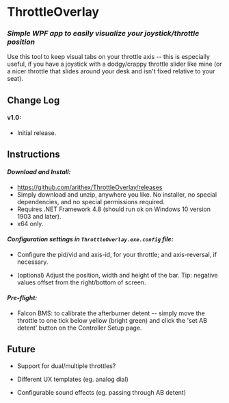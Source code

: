 # ThrottleOverlay #

### *Simple WPF app to easily visualize your joystick/throttle position* ###

Use this tool to keep visual tabs on your throttle axis -- this is especially useful, if you have a joystick with a dodgy/crappy throttle slider like mine (or a nicer throttle that slides around your desk and isn't fixed relative to your seat).

## Change Log ##

#### v1.0:

- Initial release.

## Instructions ##

#### *Download and Install:*

- https://github.com/arithex/ThrottleOverlay/releases 
- Simply download and unzip, anywhere you like.  No installer, no special dependencies, and no special permissions required.
- Requires .NET Framework 4.8 (should run ok on Windows 10 version 1903 and later).
- x64 only.

#### *Configuration settings in `ThrottleOverlay.exe.config` file:*

- Configure the pid/vid and axis-id, for your throttle; and axis-reversal, if necessary.

- (optional) Adjust the position, width and height of the bar. Tip: negative values offset from the right/bottom of screen.

#### *Pre-flight:*

- Falcon BMS: to calibrate the afterburner detent -- simply move the throttle to one tick below yellow (bright green) and click the 'set AB detent' button on the Controller Setup page.

## Future

- Support for dual/multiple throttles?

- Different UX templates (eg. analog dial)

- Configurable sound effects (eg. passing through AB detent)
